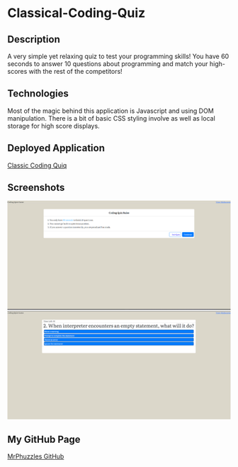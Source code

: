 # Classical-Coding-Quiz

## Description

A very simple yet relaxing quiz to test your programming skills! You have 60 seconds to answer 10 questions about programming and match your high-scores with the rest of the competitors!

## Technologies

Most of the magic behind this application is Javascript and using DOM manipulation. There is a bit of basic CSS styling involve as well as local storage for high score displays.

## Deployed Application
[Classic Coding Quiq]()

## Screenshots

![Main landing Page](./Screenshots/Screenshot%201.png)
![During the Quiz](./Screenshots/Screenshot%202.png)


## My GitHub Page
[MrPhuzzles GitHub](https://www.github.com/MrPhuzzles)
